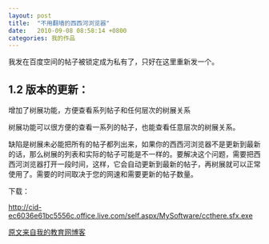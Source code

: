 ```yaml
---
layout: post
title:  "不用翻墙的西西河浏览器"
date:   2010-09-08 08:58:14 +0800
categories: 我的作品
---
```

我发在百度空间的帖子被锁定成为私有了，只好在这里重新发一个。

## 1.2 版本的更新：

增加了树展功能，方便查看系列帖子和任何层次的树展关系
 <!-- more -->

树展功能可以很方便的查看一系列的帖子，也能查看任意层次的树展关系。

缺陷是树展未必能把所有的帖子都列出来，如果你的西西河浏览器不是更新到最新的话，那么树展的列表和实际的帖子可能是不一样的。要解决这个问题，需要把西西河浏览器打开一段时间，这样，它会自动更新到最新的帖子，再树展就可以正常使用了。需要的时间取决于您的网速和需要更新的帖子数量。

下载：

http://cid-ec6036e61bc5556c.office.live.com/self.aspx/MySoftware/ccthere.sfx.exe


[原文来自我的教育网博客][教育网博客]

[教育网博客]:http://teacher.edu.cn/pc/article/201009/400908.html
